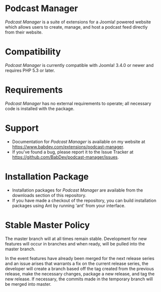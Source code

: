 Podcast Manager
===============
*Podcast Manager* is a suite of extensions for a Joomla! powered website which allows users to create, manage, and host a podcast feed directly from their website.

Compatibility
===============
*Podcast Manager* is currently compatible with Joomla! 3.4.0 or newer and requires PHP 5.3 or later.

Requirements
===============
*Podcast Manager* has no external requirements to operate; all necessary code is installed with the package.

Support
===============
* Documentation for *Podcast Manager* is available on my website at https://www.babdev.com/extensions/podcast-manager.
* If you've found a bug, please report it to the Issue Tracker at https://github.com/BabDev/podcast-manager/issues.

Installation Package
===============
* Installation packages for *Podcast Manager* are available from the downloads section of this repository.
* If you have made a checkout of the repository, you can build installation packages using Ant by running 'ant' from your interface.

Stable Master Policy
===============
The master branch will at all times remain stable.  Development for new features will occur in branches and when ready, will be pulled into the master branch.

In the event features have already been merged for the next release series and an issue arises that warrants a fix on the current release series, the developer will create a branch based off the tag created from the previous release, make the necessary changes, package a new release, and tag the new release.  If necessary, the commits made in the temporary branch will be merged into master.

